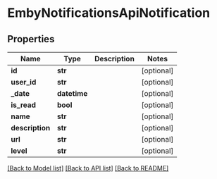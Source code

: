 # EmbyNotificationsApiNotification

## Properties
Name | Type | Description | Notes
------------ | ------------- | ------------- | -------------
**id** | **str** |  | [optional] 
**user_id** | **str** |  | [optional] 
**_date** | **datetime** |  | [optional] 
**is_read** | **bool** |  | [optional] 
**name** | **str** |  | [optional] 
**description** | **str** |  | [optional] 
**url** | **str** |  | [optional] 
**level** | **str** |  | [optional] 

[[Back to Model list]](../README.md#documentation-for-models) [[Back to API list]](../README.md#documentation-for-api-endpoints) [[Back to README]](../README.md)


